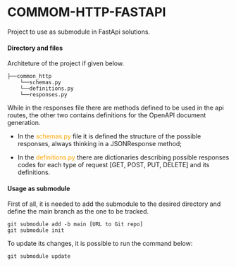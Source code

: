 <style>
r { color: Red }
o { color: Orange }
g { color: Green }
</style>

# COMMOM-HTTP-FASTAPI

Project to use as submodule in FastApi solutions.

#### Directory and files 

Architeture of the project if given below.
```
├──common_http
    └──schemas.py
    └──definitions.py
    └──responses.py
```

While in the responses file there are methods defined to be used in the api routes, the other two contains definitions for the OpenAPI document generation.

- In the <o>schemas.py</o> file it is defined the structure of the possible responses, always thinking in a JSONResponse method;

- In the <o>definitions.py</o> there are dictionaries describing possible responses codes for each type of request [GET, POST, PUT, DELETE] and its definitions.

#### Usage as submodule

First of all, it is needed to add the submodule to the desired directory and define the main branch as the one to be tracked.

```
git submodule add -b main [URL to Git repo]
git submodule init
```

To update its changes, it is possible to run the command below:

```
git submodule update
```